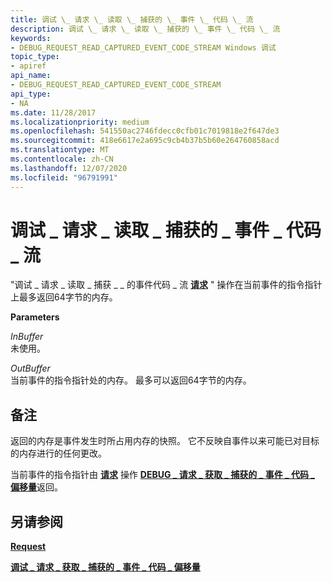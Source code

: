 ```yaml
---
title: 调试 \_ 请求 \_ 读取 \_ 捕获的 \_ 事件 \_ 代码 \_ 流
description: 调试 \_ 请求 \_ 读取 \_ 捕获的 \_ 事件 \_ 代码 \_ 流
keywords:
- DEBUG_REQUEST_READ_CAPTURED_EVENT_CODE_STREAM Windows 调试
topic_type:
- apiref
api_name:
- DEBUG_REQUEST_READ_CAPTURED_EVENT_CODE_STREAM
api_type:
- NA
ms.date: 11/28/2017
ms.localizationpriority: medium
ms.openlocfilehash: 541550ac2746fdecc0cfb01c7019818e2f647de3
ms.sourcegitcommit: 418e6617e2a695c9cb4b37b5b60e264760858acd
ms.translationtype: MT
ms.contentlocale: zh-CN
ms.lasthandoff: 12/07/2020
ms.locfileid: "96791991"
---
```

# <a name="debug_request_read_captured_event_code_stream"></a>调试 \_ 请求 \_ 读取 \_ 捕获的 \_ 事件 \_ 代码 \_ 流


"调试 \_ 请求 \_ 读取 \_ 捕获 \_ \_ 的事件代码 \_ 流 [**请求**](request.md) " 操作在当前事件的指令指针上最多返回64字节的内存。

**Parameters**

<span id="InBuffer"></span><span id="inbuffer"></span><span id="INBUFFER"></span>*InBuffer*  
未使用。

<span id="OutBuffer"></span><span id="outbuffer"></span><span id="OUTBUFFER"></span>*OutBuffer*  
当前事件的指令指针处的内存。 最多可以返回64字节的内存。

<a name="remarks"></a>备注
-------

返回的内存是事件发生时所占用内存的快照。 它不反映自事件以来可能已对目标的内存进行的任何更改。

当前事件的指令指针由 [**请求**](request.md) 操作 [**DEBUG \_ 请求 \_ 获取 \_ 捕获的 \_ 事件 \_ 代码 \_ 偏移量**](debug-request-get-captured-event-code-offset.md)返回。

## <a name="span-idsee_alsospansee-also"></a><span id="see_also"></span>另请参阅


[**Request**](request.md)

[**调试 \_ 请求 \_ 获取 \_ 捕获的 \_ 事件 \_ 代码 \_ 偏移量**](debug-request-get-captured-event-code-offset.md)

 

 






